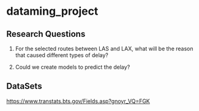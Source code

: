 # dataming_project

## Research Questions
 1. For the selected routes between LAS and LAX, what will be the reason that caused different types of delay?

 2. Could we create models to predict the delay?

## DataSets
https://www.transtats.bts.gov/Fields.asp?gnoyr_VQ=FGK
